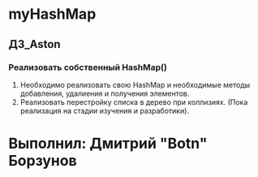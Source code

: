 # myHashMap
## ДЗ_Aston

### Реализовать собственный HashMap()

1. Необходимо реализовать свою HashMap и необходимые методы добавления, удалиения и получения элементов.
2. Реализовать перестройку списка в дерево при коллизиях. (Пока реализация на стадии изучения и разработики).

# Выполнил: Дмитрий "Botn" Борзунов
